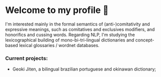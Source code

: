# Welcome to my profile 🐝
I'm interested mainly in the formal semantics of (anti-)comitativity and expressive meanings, such as comitatives and exclusives modifiers, and honorifics and cussing words. Regarding NLP, I'm studying the lexicographical building of mono-bi-tri-lingual dictionaries and concept-based lexical glossaries / wordnet databases.

### Current projects:
- Geoki Jiten, a bilingual brazilian portuguese and okinawan dictionary;
